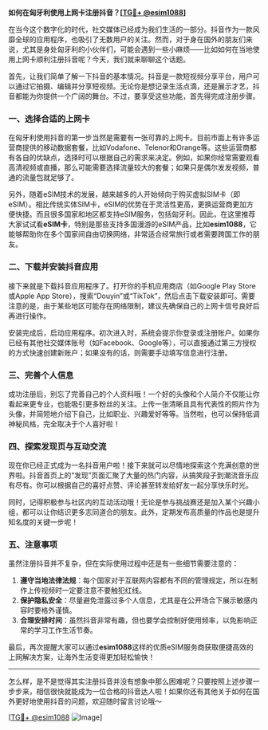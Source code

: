 **如何在匈牙利使用上网卡注册抖音？[[TG💪+ @esim1088](https://t.me/s/esim1088)]**

在当今这个数字化的时代，社交媒体已经成为我们生活的一部分。抖音作为一款风靡全球的应用程序，也吸引了无数用户的关注。然而，对于身在国外的朋友们来说，尤其是身处匈牙利的小伙伴们，可能会遇到一些小麻烦——比如如何在当地使用上网卡顺利注册抖音呢？今天，我们就来聊聊这个话题。

首先，让我们简单了解一下抖音的基本情况。抖音是一款短视频分享平台，用户可以通过它拍摄、编辑并分享短视频。无论你是想记录生活点滴，还是展示才艺，抖音都能为你提供一个广阔的舞台。不过，要享受这些功能，首先得完成注册步骤。

### **一、选择合适的上网卡**

在匈牙利使用抖音的第一步当然是需要有一张可靠的上网卡。目前市面上有许多运营商提供的移动数据套餐，比如Vodafone、Telenor和Orange等。这些运营商都有各自的优缺点，选择时可以根据自己的需求来决定。例如，如果你经常需要观看高清视频或直播，那么可能需要选择流量较大的套餐；如果只是偶尔发发视频，普通的流量包就足够了。

另外，随着eSIM技术的发展，越来越多的人开始倾向于购买虚拟SIM卡（即eSIM）。相比传统实体SIM卡，eSIM的优势在于灵活性更高，更换运营商更加方便快捷。而且很多国家和地区都支持eSIM服务，包括匈牙利。因此，在这里推荐大家试试看**eSIM卡**，特别是那些支持多国漫游的eSIM产品，比如**esim1088**，它能够帮助你在多个国家间自由切换网络，非常适合经常旅行或者需要跨国工作的朋友。

### **二、下载并安装抖音应用**

接下来就是下载抖音应用程序了。打开你的手机应用商店（如Google Play Store或Apple App Store），搜索“Douyin”或“TikTok”，然后点击下载安装即可。需要注意的是，由于某些地区可能存在网络限制，建议先确保自己的上网卡信号良好后再进行操作。

安装完成后，启动应用程序。初次进入时，系统会提示你登录或注册账户。如果你已经有其他社交媒体账号（如Facebook、Google等），可以直接通过第三方授权的方式快速创建新账户；如果没有的话，则需要手动填写信息进行注册。

### **三、完善个人信息**

成功注册后，别忘了完善自己的个人资料哦！一个好的头像和个人简介不仅能让你看起来更专业，也能吸引更多粉丝的关注。上传一张清晰且具有代表性的照片作为头像，并简短地介绍下自己，比如职业、兴趣爱好等等。当然啦，也可以保持低调神秘风格，完全取决于个人喜好啦！

### **四、探索发现页与互动交流**

现在你已经正式成为一名抖音用户啦！接下来就可以尽情地探索这个充满创意的世界啦。抖音首页上的“发现”页面汇聚了大量的热门内容，从搞笑段子到潮流音乐应有尽有。你可以根据自己的喜好点赞、评论甚至转发给好友一起分享快乐时光。

同时，记得积极参与社区内的互动活动哦！无论是参与挑战赛还是加入某个兴趣小组，都可以让你结识更多志同道合的朋友。此外，定期发布高质量的作品也是提升知名度的关键一步呢！

### **五、注意事项**

虽然注册抖音并不复杂，但在实际使用过程中还是有一些细节需要注意的：

1. **遵守当地法律法规**：每个国家对于互联网内容都有不同的管理规定，所以在制作上传视频时一定要注意不要触犯红线。
2. **保护隐私安全**：尽量避免泄露过多个人信息，尤其是在公开场合下展示敏感内容时要格外谨慎。
3. **合理安排时间**：虽然抖音非常有趣，但也要学会控制好使用频率，以免影响正常的学习工作生活节奏。

最后，再次提醒大家可以通过**esim1088**这样的优质eSIM服务商获取便捷高效的上网解决方案，让海外生活变得更加轻松愉快！

---

怎么样，是不是觉得其实注册抖音并没有想象中那么困难呢？只要按照上述步骤一步步来，相信很快就能成为一位合格的抖音达人啦！如果你还有其他关于如何在国外更好地使用抖音的问题，欢迎随时留言讨论哦～

[[TG💪+ @esim1088](https://t.me/s/esim1088) ![Image](https://i.postimg.cc/4NQfJmqS/Snipaste-2025-05-13-00-14-12.png)]